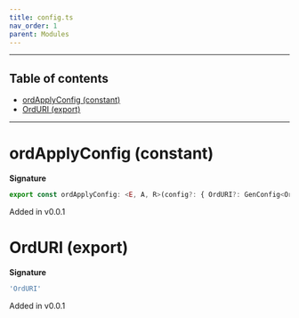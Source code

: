 ```yaml
---
title: config.ts
nav_order: 1
parent: Modules
---
```


---

<h2 class="text-delta">Table of contents</h2>

- [ordApplyConfig (constant)](#ordapplyconfig-constant)
- [OrdURI (export)](#orduri-export)

---

# ordApplyConfig (constant)

**Signature**

```ts
export const ordApplyConfig: <E, A, R>(config?: { OrdURI?: GenConfig<Ord<A>, R>; }) => GenConfig<Ord<A>, R> = ...
```

Added in v0.0.1

# OrdURI (export)

**Signature**

```ts
'OrdURI'
```

Added in v0.0.1
